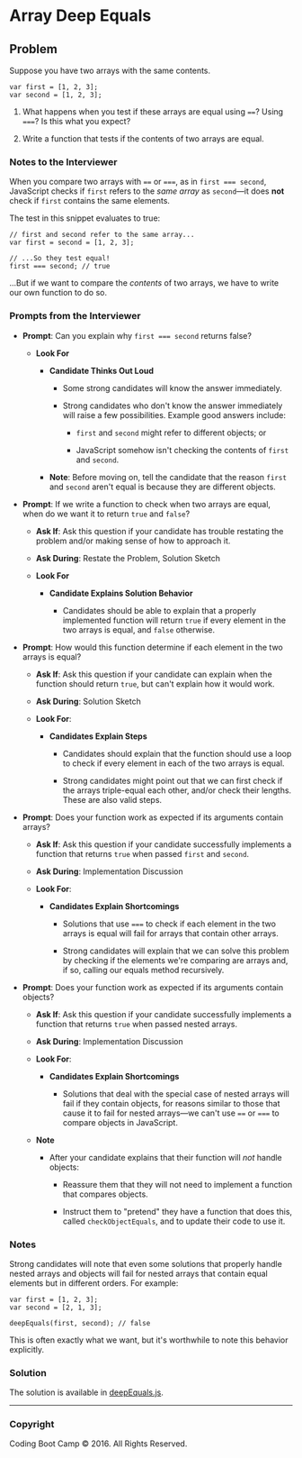 # Array Deep Equals

## Problem

Suppose you have two arrays with the same contents.

```
var first = [1, 2, 3];
var second = [1, 2, 3];
```

1. What happens when you test if these arrays are equal using `==`? Using `===`? Is this what you expect?

2. Write a function that tests if the contents of two arrays are equal.

### Notes to the Interviewer

When you compare two arrays with `==` or `===`, as in `first === second`, JavaScript checks if `first` refers to the _same array_ as `second`—it does **not** check if `first` contains the same elements.

The test in this snippet evaluates to true:

```
// first and second refer to the same array...
var first = second = [1, 2, 3];

// ...So they test equal!
first === second; // true
```

...But if we want to compare the _contents_ of two arrays, we have to write our own function to do so.

### Prompts from the Interviewer

* **Prompt**: Can you explain why `first === second` returns false?

  * **Look For**

    * **Candidate Thinks Out Loud**

      * Some strong candidates will know the answer immediately.

      * Strong candidates who don't know the answer immediately will raise a few possibilities. Example good answers include:

        * `first` and `second` might refer to different objects; or

        * JavaScript somehow isn't checking the contents of `first` and `second`.

    * **Note**: Before moving on, tell the candidate that the reason `first` and `second` aren't equal is because they are different objects.

* **Prompt**: If we write a function to check when two arrays are equal, when do we want it to return `true` and `false`?

  * **Ask If**: Ask this question if your candidate has trouble restating the problem and/or making sense of how to approach it.

  * **Ask During**: Restate the Problem, Solution Sketch

  * **Look For**

    * **Candidate Explains Solution Behavior**

      * Candidates should be able to explain that a properly implemented function will return `true` if every element in the two arrays is equal, and `false` otherwise.

* **Prompt**: How would this function determine if each element in the two arrays is equal?

  * **Ask If**: Ask this question if your candidate can explain when the function should return `true`, but can't explain how it would work.

  * **Ask During**: Solution Sketch

  * **Look For**:

    * **Candidates Explain Steps**

      * Candidates should explain that the function should use a loop to check if every element in each of the two arrays is equal.

      * Strong candidates might point out that we can first check if the arrays triple-equal each other, and/or check their lengths. These are also valid steps.

* **Prompt**: Does your function work as expected if its arguments contain arrays?

  * **Ask If**: Ask this question if your candidate successfully implements a function that returns `true` when passed `first` and `second`.

  * **Ask During**: Implementation Discussion

  * **Look For**:

    * **Candidates Explain Shortcomings**

      * Solutions that use `===` to check if each element in the two arrays is equal will fail for arrays that contain other arrays.

      * Strong candidates will explain that we can solve this problem by checking if the elements we're comparing are arrays and, if so, calling our equals method recursively.

* **Prompt**: Does your function work as expected if its arguments contain objects?

  * **Ask If**: Ask this question if your candidate successfully implements a function that returns `true` when passed nested arrays.

  * **Ask During**: Implementation Discussion

  * **Look For**:

    * **Candidates Explain Shortcomings**

      * Solutions that deal with the special case of nested arrays will fail if they contain objects, for reasons similar to those that cause it to fail for nested arrays—we can't use `==` or `===` to compare objects in JavaScript.

  * **Note**

    * After your candidate explains that their function will _not_ handle objects:

      * Reassure them that they will not need to implement a function that compares objects.

      * Instruct them to "pretend" they have a function that does this, called `checkObjectEquals`, and to update their code to use it.

### Notes

Strong candidates will note that even some solutions that properly handle nested arrays and objects will fail for nested arrays that contain equal elements but in different orders. For example:

```
var first = [1, 2, 3];
var second = [2, 1, 3];

deepEquals(first, second); // false
```

This is often exactly what we want, but it's worthwhile to note this behavior explicitly.

### Solution

The solution is available in [deepEquals.js](Solved/deepEquals.js).

- - -

### Copyright

Coding Boot Camp © 2016. All Rights Reserved.
